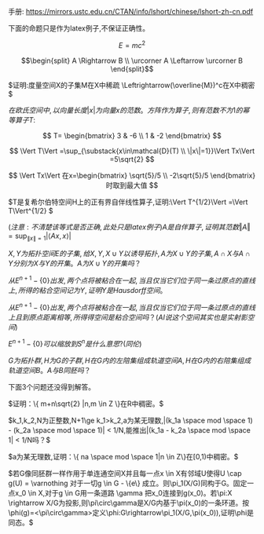 手册: https://mirrors.ustc.edu.cn/CTAN/info/lshort/chinese/lshort-zh-cn.pdf

下面的命题只是作为latex例子,不保证正确性。

$$
E = mc^2
$$

$$\begin{split}
A \Rightarrow B \\
\urcorner A \Leftarrow \urcorner B
\end{split}$$

$证明:度量空间X的子集M在X中稀疏 \Leftrightarrow(\overline{M})^c在X中稠密$

$在欧氏空间中,以向量长度|x|为向量x的范数。方阵作为算子,则有范数不为1的幂等算子T:$

$$
T=
\begin{bmatrix}
3 & -6 \\
1 & -2
\end{bmatrix}
$$

$$
\Vert T\Vert =\sup_{\substack{x\in\mathcal{D}(T) \\ 
\|x\|=1}}\Vert Tx\Vert =5\sqrt{2}
$$

$$
\Vert Tx\Vert 在x=\begin{bmatrix}
\sqrt{5}/5 \\ 
-2\sqrt{5}/5
\end{bmatrix}时取到最大值
$$

$T是复希尔伯特空间H上的正有界自伴线性算子,证明:\Vert T^{1/2}\Vert =\Vert T\Vert^{1/2} $

$(注意:不清楚该等式是否正确,此处只是latex例子)A是自伴算子,证明其范数\Vert A\Vert=\sup_{\|x\|=1} |\langle Ax,x\rangle |$

$X,Y为拓扑空间E的子集,给X,Y,X \cup Y以诱导拓扑,A为X \cup Y的子集,A \cap X与A\cap Y分别为X与Y的开集。A为X \cup Y的开集吗？$

$从E^{n+1}-\{0\}出发,两个点将被粘合在一起,当且仅当它们位于同一条过原点的直线上,所得的粘合空间记为Y,证明Y是Hausdorff空间。$

$从E^{n+1}-\{0\}出发,两个点将被粘合在一起,当且仅当它们位于同一条过原点的直线上且到原点距离相等,所得得空间是粘合空间吗？(AI说这个空间其实也是实射影空间)$

$E^{n+1}-\{0\}可以缩放到S^n是什么意思?(同伦)$

$G为拓扑群,H为G的子群,H在G内的左陪集组成轨道空间A,H在G内的右陪集组成轨道空间B。A与B同胚吗？$

下面3个问题还没得到解答。

$证明：\{ m+n\sqrt{2} |n,m \in Z \}在R中稠密。$

$k_1,k_2,N为正整数,N+1\ge k_1>k_2,a为某无理数,|(k_1a \space mod \space 1) - (k_2a \space mod \space 1)| < 1/N,能推出|(k_1a - k_2a \space mod \space 1| < 1/N吗？$

$a为某无理数,证明：\{ na \space mod \space 1|n \in Z\}在[0,1)中稠密。$

$若G像同胚群一样作用于单连通空间X并且每一点x \in X有邻域U使得U \cap g(U) = \varnothing 对于一切g \in G - \{e\} 成立。则\pi_1(X/G)同构于G。固定一点x_0 \in X,对于g \in G用一条道路 \gamma 把x_0连接到g(x_0)。若\pi:X \rightarrow X/G为投影,则\pi\circ\gamma是X/G内基于\pi(x_0)的一条环道。按\phi(g)=<\pi\circ\gamma>定义\phi:G\rightarrow\pi_1(X/G,\pi(x_0)),证明\phi是同态。$